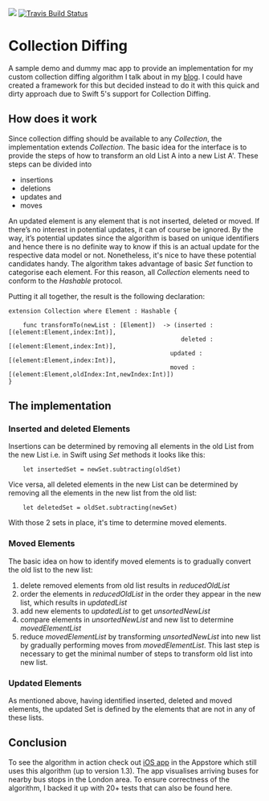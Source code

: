 ![](https://img.shields.io/badge/Swift-5-orange.svg)
[![Travis Build Status](https://api.travis-ci.org/fsaar/CollectionDiffing.svg?branch=master)](https://travis-ci.org/fsaar/CollectionDiffing) 

# Collection Diffing

A sample demo and dummy mac app to provide an implementation for my custom collection diffing algorithm I talk about in my [blog](https://www.allaboutswift.com).
I could have created a framework for this but decided instead to do it with this quick and dirty approach due to Swift 5's support for Collection Diffing. 

## How does it work

Since collection diffing should be available to any *Collection*, the implementation extends *Collection*. The basic idea for the interface is to provide the steps of how to transform an old List A into a new List A'. These steps can be divided into

- insertions
- deletions
- updates and
- moves

An updated element is any element that is not inserted, deleted or moved. If there’s no interest in potential updates, it can of course be ignored. By the way, it’s potential updates since the algorithm is based on unique identifiers and hence there is no definite way to know if this is an actual update for the respective data model or not. Nonetheless, it's nice to have these potential candidates handy. 
The algorithm takes advantage of basic *Set* function to categorise each element. For this reason, all *Collection* elements need to conform to the *Hashable* protocol.


Putting it all together, the result is the following declaration:

~~~
extension Collection where Element : Hashable {
        
    func transformTo(newList : [Element])  -> (inserted :[(element:Element,index:Int)],
                                                deleted : [(element:Element,index:Int)],
                                             updated : [(element:Element,index:Int)],
                                             moved : [(element:Element,oldIndex:Int,newIndex:Int)])
}
~~~

## The implementation
### Inserted and deleted Elements

Insertions can be determined by removing all elements in the old List from the new List i.e. in Swift using *Set* methods it looks like this:

~~~
    let insertedSet = newSet.subtracting(oldSet)
~~~
Vice versa, all deleted elements in the new List can be determined by removing all the elements in the new list from the old list:

~~~
    let deletedSet = oldSet.subtracting(newSet)
~~~

With those 2 sets in place, it's time to determine moved elements.

### Moved Elements

The basic idea on how to identify moved elements is to gradually convert the old list to the new list:

1. delete removed elements from old list results in *reducedOldList*
2. order the elements in *reducedOldList* in the order they appear in the new list, which results in *updatedList*
3. add new elements to *updatedList* to get *unsortedNewList*
4. compare elements in *unsortedNewList* and new list to determine *movedElementList*
5. reduce *movedElementList* by transforming *unsortedNewList* into new list by gradually performing moves from *movedElementList*. This last step is necessary to get the minimal number of steps to transform old list into new list.

### Updated Elements

As mentioned above, having identified inserted, deleted and moved elements, the updated Set is defined by the elements that are not in any of these lists.

## Conclusion

To see the algorithm in action check out [iOS app](https://apps.apple.com/gb/app/bus-stops/id1177594684) in the Appstore which still uses this algorithm (up to version 1.3). The app visualises arriving buses for nearby bus stops in the London area.
To ensure correctness of the algorithm, I backed it up with 20+ tests that can also be found here.
